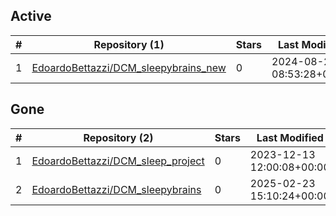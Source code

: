 ## Active
| # | Repository (1) | Stars | Last Modified |
| --- | --- | --- | --- |
| 1 | [EdoardoBettazzi/DCM_sleepybrains_new](https://gin.g-node.org/EdoardoBettazzi/DCM_sleepybrains_new) | 0 | 2024-08-27 08:53:28+00:00 |

## Gone
| # | Repository (2) | Stars | Last Modified |
| --- | --- | --- | --- |
| 1 | [EdoardoBettazzi/DCM_sleep_project](https://gin.g-node.org/EdoardoBettazzi/DCM_sleep_project) | 0 | 2023-12-13 12:00:08+00:00 |
| 2 | [EdoardoBettazzi/DCM_sleepybrains](https://gin.g-node.org/EdoardoBettazzi/DCM_sleepybrains) | 0 | 2025-02-23 15:10:24+00:00 |
